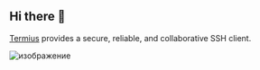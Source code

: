 ## Hi there 👋
<p class="framer-text framer-styles-preset-144c91w" data-styles-preset="T6ddxQNYr" style="--framer-text-color:var(--token-ec4ce52f-33cb-4ed4-bfe6-1e35ee3404e7, rgb(255, 255, 255))"><!--$--><a class="framer-text framer-styles-preset-9hrdhr" data-styles-preset="Rm8n8FvoD" href="https://termius.com/" rel="noopener">Termius</a><!--/$--> provides a secure, reliable, and collaborative SSH client.</p>

![изображение](https://github.com/user-attachments/assets/a5438a93-a80f-4833-a201-7735da431c7c)

<!--
**holzip/holzip** is a ✨ _special_ ✨ repository because its `README.md` (this file) appears on your GitHub profile.

Here are some ideas to get you started:

- 🔭 I’m currently working on ...
- 🌱 I’m currently learning ...
- 👯 I’m looking to collaborate on ...
- 🤔 I’m looking for help with ...
- 💬 Ask me about ...
- 📫 How to reach me: ...
- 😄 Pronouns: ...
- ⚡ Fun fact: ...
-->
